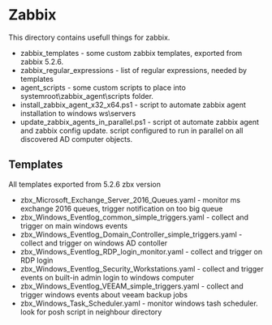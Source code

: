 # Zabbix 
This directory contains usefull things for zabbix.
- zabbix_templates - some custom zabbix templates, exported from zabbix 5.2.6.
- zabbix_regular_expressions - list of regular expressions, needed by templates
- agent_scripts - some custom scripts to place into systemroot\zabbix_agent\scripts folder.
- install_zabbix_agent_x32_x64.ps1 - script to automate zabbix agent installation to windows ws\servers
- update_zabbix_agents_in_parallel.ps1 - script ot automate zabbix agent and zabbix config update. script configured to run in parallel on all discovered AD computer objects.

## Templates
All templates exported from 5.2.6 zbx version
- zbx_Microsoft_Exchange_Server_2016_Queues.yaml - monitor ms exchange 2016 queues, trigger notification on too big queue
- zbx_Windows_Eventlog_common_simple_triggers.yaml - collect and trigger on main windows events
- zbx_Windows_Eventlog_Domain_Controller_simple_triggers.yaml - collect and trigger on windows AD contoller
- zbx_Windows_Eventlog_RDP_login_monitor.yaml - collect and trigger on RDP login
- zbx_Windows_Eventlog_Security_Workstations.yaml - collect and trigger events on built-in admin login to windows computer
- zbx_Windows_Eventlog_VEEAM_simple_triggers.yaml - collect and trigger windows events about veeam backup jobs
- zbx_Windows_Task_Scheduler.yaml - monitor windows tash scheduler. look for posh script in neighbour directory

